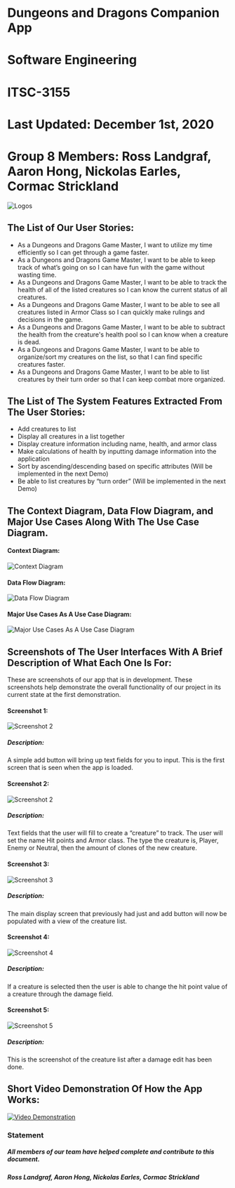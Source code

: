 # Dungeons and Dragons Companion App
# Software Engineering
# ITSC-3155
# Last Updated: December 1st, 2020
# Group 8 Members: Ross Landgraf, Aaron Hong, Nickolas Earles, Cormac Strickland
![Logos](https://i.imgur.com/o3EPh5Z.png "Logos")
## The List of Our User Stories:
* As a Dungeons and Dragons Game Master, I want to utilize my time efficiently so I can get through a game faster.
* As a Dungeons and Dragons Game Master, I want to be able to keep track of what’s going on so I can have fun with the game without wasting time.
* As a Dungeons and Dragons Game Master, I want to be able to track the health of all of the listed creatures so I can know the current status of all creatures.
* As a Dungeons and Dragons Game Master, I want to be able to see all creatures listed in Armor Class so I can quickly make rulings and decisions in the game.
* As a Dungeons and Dragons Game Master, I want to be able to subtract the health from the creature's health pool so I can know when a creature is dead.
* As a Dungeons and Dragons Game Master, I want to be able to organize/sort my creatures on the list, so that I can find specific creatures faster.
* As a Dungeons and Dragons Game Master, I want to be able to list creatures by their turn order so that I can keep combat more organized.

## The List of The System Features Extracted From The User Stories:
* Add creatures to list
* Display all creatures in a list together
* Display creature information including name, health, and armor class
* Make calculations of health by inputting damage information into the application
* Sort by ascending/descending based on specific attributes (Will be implemented in the next Demo)
* Be able to list creatures by “turn order” (Will be implemented in the next Demo)

## The Context Diagram, Data Flow Diagram, and Major Use Cases Along With The Use Case Diagram.
#### Context Diagram: 
![Context Diagram](https://i.imgur.com/akgVBmt.png "Context Diagram")
#### Data Flow Diagram: 
![Data Flow Diagram](https://i.imgur.com/GeHjPDX.png "Data Flow Diagram")
#### Major Use Cases As A Use Case Diagram:
![Major Use Cases As A Use Case Diagram](https://i.imgur.com/OHsWmuV.png "Major Use Cases As A Use Case Diagram")
## Screenshots of The User Interfaces With A Brief Description of What Each One Is For:
These are screenshots of our app that is in development. These screenshots help demonstrate the overall functionality of our project in its current state at the first demonstration. 
#### Screenshot 1:
![Screenshot 2](https://i.imgur.com/kcsMUi4.png "Screenshot 2")
##### Description: 
A simple add button will bring up text fields for you to input. This is the first screen that is seen when the app is loaded.
#### Screenshot 2:
![Screenshot 2](https://i.imgur.com/PomsjBV.png "Screenshot 2")
##### Description: 
Text fields that the user will fill to create a “creature” to track. The user will set the name Hit points and Armor class. The type the creature is, Player, Enemy or Neutral, then the amount of clones of the new creature. 
#### Screenshot 3:
![Screenshot 3](https://i.imgur.com/5wa2sz3.png "Screenshot 3")
##### Description: 
The main display screen that previously had just and add button will now be populated with a view of the creature list.
#### Screenshot 4:
![Screenshot 4](https://i.imgur.com/YZDSnCX.png "Screenshot 4")
##### Description: 
If a creature is selected then the user is able to change the hit point value of a creature through the damage field.
#### Screenshot 5:
![Screenshot 5](https://i.imgur.com/BcdfnYU.png "Screenshot 5")
##### Description: 
This is the screenshot of the creature list after a damage edit has been done.
## Short Video Demonstration Of How the App Works:
[![Video Demonstration](https://i.imgur.com/j8gFzKx.png=250x)](https://www.youtube.com/watch?v=NpEaa2P7qZI&ab_channel=TristanBrehaut)

### Statement
##### *All members of our team have helped complete and contribute to this document.*
##### Ross Landgraf, Aaron Hong, Nickolas Earles, Cormac Strickland

